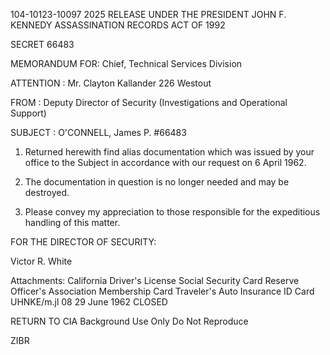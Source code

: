 104-10123-10097 2025 RELEASE UNDER THE PRESIDENT JOHN F. KENNEDY ASSASSINATION RECORDS ACT OF 1992

SECRET 66483

MEMORANDUM FOR: Chief, Technical Services Division

ATTENTION : Mr. Clayton Kallander
226 Westout

FROM : Deputy Director of Security (Investigations and
Operational Support)

SUBJECT : O'CONNELL, James P.
#66483

1. Returned herewith find alias documentation which was issued
by your office to the Subject in accordance with our request on 6
April 1962.

2. The documentation in question is no longer needed and may be
destroyed.

3. Please convey my appreciation to those responsible for the
expeditious handling of this matter.

FOR THE DIRECTOR OF SECURITY:

Victor R. White

Attachments:
California Driver's License
Social Security Card
Reserve Officer's Association Membership Card
Traveler's Auto Insurance ID Card
UHNKE/m.jl 08
29 June 1962
CLOSED

RETURN TO CIA
Background Use Only
Do Not Reproduce

ZIBR
